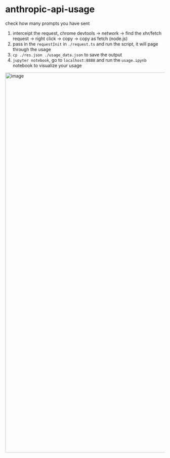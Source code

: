 # anthropic-api-usage

check how many prompts you have sent

1. interceipt the request, chrome devtools -> network -> find the xhr/fetch
   request -> right click -> copy -> copy as fetch (node.js)
2. pass in the `requestInit` in `./request.ts` and run the script, it will page
   through the usage
3. `cp ./res.json ./usage_data.json` to save the output
4. `jupyter notebook`, go to `localhost:8888` and run the `usage.ipynb`
   notebook to visualize your usage

<img width="1200" alt="image" src="https://github.com/user-attachments/assets/27eae552-bba6-4d2b-a53c-1b492af19534" />
